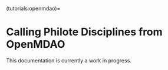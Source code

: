 (tutorials:openmdao)=
# Calling Philote Disciplines from OpenMDAO

This documentation is currently a work in progress.